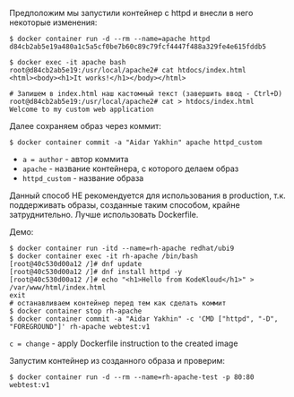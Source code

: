 Предположим мы запустили контейнер с httpd и внесли в него некоторые изменения:

```
$ docker container run -d --rm --name=apache httpd
d84cb2ab5e19a480a1c5a5cf0be7b60c89c79fcf4447f488a329fe4e615fddb5

$ docker exec -it apache bash
root@d84cb2ab5e19:/usr/local/apache2# cat htdocs/index.html
<html><body><h1>It works!</h1></body></html>

# Запишем в index.html наш кастомный текст (завершить ввод - Ctrl+D)
root@d84cb2ab5e19:/usr/local/apache2# cat > htdocs/index.html
Welcome to my custom web application
```

Далее сохраняем образ через коммит:

```shell
$ docker container commit -a "Aidar Yakhin" apache httpd_custom
```

- `a = author` - автор коммита
- `apache` - название контейнера, с которого делаем образ
- `httpd_custom` - название образа

Данный способ НЕ рекомендуется для использования в production, т.к. поддерживать образы, созданные таким способом, крайне затруднительно. Лучше использовать Dockerfile.

Демо:

```
$ docker container run -itd --name=rh-apache redhat/ubi9
$ docker container exec -it rh-apache /bin/bash
[root@40c530d00a12 /]# dnf update
[root@40c530d00a12 /]# dnf install httpd -y
[root@40c530d00a12 /]# echo "<h1>Hello from KodeKloud</h1>" > /var/www/html/index.html
exit
# останавливаем контейнер перед тем как сделать коммит
$ docker container stop rh-apache
$ docker container commit -a "Aidar Yakhin" -c 'CMD ["httpd", "-D", "FOREGROUND"]' rh-apache webtest:v1
```

`c = change` - apply Dockerfile instruction to the created image

Запустим контейнер из созданного образа и проверим:

```shell
$ docker container run -d --rm --name=rh-apache-test -p 80:80 webtest:v1
```